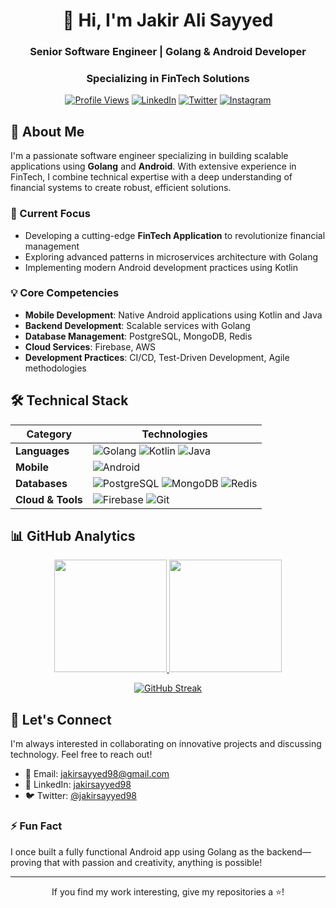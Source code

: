 <div align="center">
  
# 👋 Hi, I'm Jakir Ali Sayyed

### Senior Software Engineer | Golang & Android Developer
### Specializing in FinTech Solutions

[![Profile Views](https://komarev.com/ghpvc/?username=jakirsayyed98&label=Profile%20views&color=0e75b6&style=flat)](https://github.com/jakirsayyed98)
[![LinkedIn](https://img.shields.io/badge/LinkedIn-Connect-0077b5?style=flat&logo=linkedin)](https://www.linkedin.com/in/jakirsayyed98)
[![Twitter](https://img.shields.io/badge/Twitter-Follow-1DA1F2?style=flat&logo=twitter)](https://twitter.com/jakirsayyed98)
[![Instagram](https://img.shields.io/badge/Instagram-Follow-E4405F?style=flat&logo=instagram)](https://www.instagram.com/jakirsayyed98)

</div>

## 🚀 About Me

I'm a passionate software engineer specializing in building scalable applications using **Golang** and **Android**. With extensive experience in FinTech, I combine technical expertise with a deep understanding of financial systems to create robust, efficient solutions.

### 🎯 Current Focus
- Developing a cutting-edge **FinTech Application** to revolutionize financial management
- Exploring advanced patterns in microservices architecture with Golang
- Implementing modern Android development practices using Kotlin

### 💡 Core Competencies
- **Mobile Development**: Native Android applications using Kotlin and Java
- **Backend Development**: Scalable services with Golang
- **Database Management**: PostgreSQL, MongoDB, Redis
- **Cloud Services**: Firebase, AWS
- **Development Practices**: CI/CD, Test-Driven Development, Agile methodologies

## 🛠️ Technical Stack

<div align="center">

| Category | Technologies |
|----------|-------------|
| **Languages** | ![Golang](https://img.shields.io/badge/Golang-00ADD8?style=flat&logo=go&logoColor=white) ![Kotlin](https://img.shields.io/badge/Kotlin-0095D5?style=flat&logo=kotlin&logoColor=white) ![Java](https://img.shields.io/badge/Java-ED8B00?style=flat&logo=java&logoColor=white) |
| **Mobile** | ![Android](https://img.shields.io/badge/Android-3DDC84?style=flat&logo=android&logoColor=white) |
| **Databases** | ![PostgreSQL](https://img.shields.io/badge/PostgreSQL-316192?style=flat&logo=postgresql&logoColor=white) ![MongoDB](https://img.shields.io/badge/MongoDB-4EA94B?style=flat&logo=mongodb&logoColor=white) ![Redis](https://img.shields.io/badge/Redis-DC382D?style=flat&logo=redis&logoColor=white) |
| **Cloud & Tools** | ![Firebase](https://img.shields.io/badge/Firebase-FFCA28?style=flat&logo=firebase&logoColor=black) ![Git](https://img.shields.io/badge/Git-F05032?style=flat&logo=git&logoColor=white) |

</div>

## 📊 GitHub Analytics

<div align="center">

<a href="https://github.com/jakirsayyed98">
  <img height="180em" src="https://github-readme-stats.vercel.app/api?username=jakirsayyed98&show_icons=true&theme=dark&include_all_commits=true&count_private=true"/>
  <img height="180em" src="https://github-readme-stats.vercel.app/api/top-langs/?username=jakirsayyed98&layout=compact&langs_count=8&theme=dark"/>
</a>

[![GitHub Streak](https://github-readme-streak-stats.herokuapp.com/?user=jakirsayyed98&theme=dark)](https://github.com/jakirsayyed98)

</div>

## 🤝 Let's Connect

I'm always interested in collaborating on innovative projects and discussing technology. Feel free to reach out!

- 📧 Email: jakirsayyed98@gmail.com
- 💼 LinkedIn: [jakirsayyed98](https://www.linkedin.com/in/jakirsayyed98)
- 🐦 Twitter: [@jakirsayyed98](https://twitter.com/jakirsayyed98)

### ⚡ Fun Fact
I once built a fully functional Android app using Golang as the backend—proving that with passion and creativity, anything is possible!

---

<div align="center">

If you find my work interesting, give my repositories a ⭐️!

</div>
